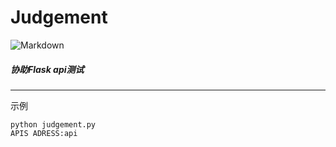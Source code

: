 # Judgement
![Markdown](http://i2.kiimg.com/1949/339853871a89da2f.jpg)

##### 协助Flask api测试


***
示例
```shell
python judgement.py
APIS ADRESS:api
```
